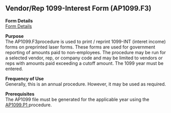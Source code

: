 ##  Vendor/Rep 1099-Interest Form (AP1099.F3)

<PageHeader />

**Form Details**  
[ Form Details ](AP1099-F3-1/README.md)   

**Purpose**  
The AP1099.F3procedure is used to print / reprint 1099-INT (interet income)
forms on preprinted laser forms. These forms are used for government reporting
of amounts paid to non-employees. The procedure may be run for a selected
vendor, rep, or company code and may be limited to vendors or reps with
amounts paid exceeding a cutoff amount. The 1099 year must be entered.

**Frequency of Use**  
Generally, this is an annual procedure. However, it may be used as required.

**Prerequisites**  
The AP1099 file must be generated for the applicable year using the [ AP1099.P1 ](../../AP-PROCESS/AP1099-P1/README.md) procedure. 

<badge text= "Version 8.10.57" vertical="middle" />

<PageFooter />